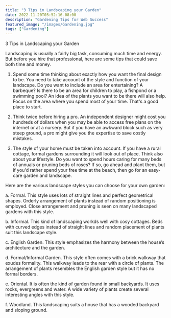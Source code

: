 ```yaml
---
title: "3 Tips in Landscaping your Garden"
date: 2022-11-20T05:52:16-08:00
description: "Gardening Tips for Web Success"
featured_image: "/images/Gardening.jpg"
tags: ["Gardening"]
---
```


3 Tips in Landscaping your Garden

Landscaping is usually a fairly big task, consuming much time and energy. But before you hire that professional, here are some tips that could save both time and money.

1. Spend some time thinking about exactly how you want the final design to be. You need to take account of the style and function of your landscape. Do you want to include an area for entertaining? A barbeque? Is there to be an area for children to play, a fishpond or a swimming pool? An idea of the plants you want to be there will also help. Focus on the area where you spend most of your time. That's a good place to start.

2. Think twice before hiring a pro. An independent designer might cost you hundreds of dollars when you may be able to access free plans on the internet or at a nursery. But if you have an awkward block such as very steep ground, a pro might give you the expertise to save costly mistakes.

3. The style of your home must be taken into account. If you have a rural cottage, formal gardens surrounding it will look out of place. Think also about your lifestyle. Do you want to spend hours caring for many beds of annuals or pruning beds of roses? If so, go ahead and plant them, but if you'd rather spend your free time at the beach, then go for an easy-care garden and landscape.

Here are the various landscape styles you can choose for your own garden:

a. Formal. This style uses lots of straight lines and perfect geometrical shapes. Orderly arrangement of plants instead of random positioning is employed. Close arrangement and pruning is seen on many landscaped gardens with this style.

b. Informal. This kind of landscaping workds well with cosy cottages. Beds with curved edges instead of straight lines and random placement of plants suit this landscape style.

c. English Garden. This style emphasizes the harmony between the house’s architecture and the garden. 

d. Formal/Informal Garden. This style often comes with a brick walkway that exudes formality. This walkway leads to the rear with a circle of plants. The arrangement of plants resembles the English garden style but it has no formal borders.

e. Oriental. It is often the kind of garden found in small backyards. It uses rocks, evergreens and water. A wide variety of plants create several interesting angles with this style.

f. Woodland. This landscaping suits a house that has a wooded backyard and sloping ground.


